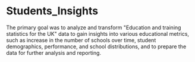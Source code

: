 # Students_Insights
The primary goal was to analyze and transform "Education and training statistics for the UK" data to gain insights into various educational metrics, such as increase in the number of schools over time, student demographics, performance, and school distributions, and to prepare the data for further analysis and reporting.
